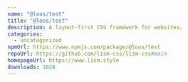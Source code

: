 ```yaml
---
name: "@loos/test"
title: "@loos/test"
description: A layout-first CSS framework for websites.
categories:
  - uncategorized
npmUrl: https://www.npmjs.com/package/@loos/test
repoUrl: https://github.com/lism-css/lism-css#main
homepageUrl: https://www.lism.style
downloads: 1026
---
```

